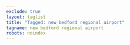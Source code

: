 ```yaml
---
exclude: true
layout: taglist
title: "Tagged: new bedford regional airport"
tagname: new bedford regional airport
robots: noindex
---
```

